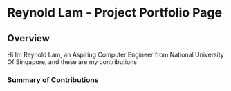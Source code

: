 # Reynold Lam - Project Portfolio Page

## Overview

Hi Im Reynold Lam, an Aspiring Computer Engineer from National University Of Singapore, and these are my contributions

### Summary of Contributions
